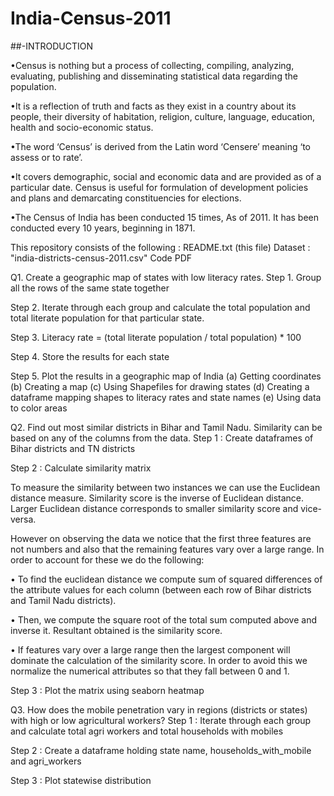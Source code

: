 # India-Census-2011

##-INTRODUCTION

•Census is nothing but a process of collecting, compiling, analyzing, evaluating, publishing and disseminating statistical data regarding the population.

•It is a reflection of truth and facts as they exist in a country about its people, their diversity of habitation, religion, culture, language, education, health and socio-economic status.

•The word ‘Census’ is derived from the Latin word ‘Censere’ meaning ‘to assess or to rate’.

•It covers demographic, social and economic data and are provided as of a particular date. Census is useful for formulation of development policies and plans and demarcating constituencies for elections.

•The Census of India has been conducted 15 times, As of 2011. It has been conducted every 10 years, beginning in 1871.

This repository consists of the following :
README.txt (this file)
Dataset : "india-districts-census-2011.csv"
Code PDF

Q1. Create a geographic map of states with low literacy rates.
Step 1. Group all the rows of the same state together

Step 2. Iterate through each group and calculate the total population and total literate population for that particular state.

Step 3. Literacy rate = (total literate population / total population) * 100

Step 4. Store the results for each state

Step 5. Plot the results in a geographic map of India (a) Getting coordinates (b) Creating a map (c) Using Shapefiles for drawing states (d) Creating a dataframe mapping shapes to literacy rates and state names (e) Using data to color areas

Q2. Find out most similar districts in Bihar and Tamil Nadu. Similarity can be based on any of the columns from the data.
Step 1 : Create dataframes of Bihar districts and TN districts

Step 2 : Calculate similarity matrix

To measure the similarity between two instances we can use the Euclidean distance measure. Similarity score is the inverse of Euclidean distance. Larger Euclidean distance corresponds to smaller similarity score and vice-versa.

However on observing the data we notice that the first three features are not numbers and also that the remaining features vary over a large range. In order to account for these we do the following:

• To find the euclidean distance we compute sum of squared differences of the attribute values for each column (between each row of Bihar districts and Tamil Nadu districts).

• Then, we compute the square root of the total sum computed above and inverse it. Resultant obtained is the similarity score.

• If features vary over a large range then the largest component will dominate the calculation of the similarity score. In order to avoid this we normalize the numerical attributes so that they fall between 0 and 1.

Step 3 : Plot the matrix using seaborn heatmap

Q3. How does the mobile penetration vary in regions (districts or states) with high or low agricultural workers?
Step 1 : Iterate through each group and calculate total agri workers and total households with mobiles

Step 2 : Create a dataframe holding state name, households_with_mobile and agri_workers

Step 3 : Plot statewise distribution

